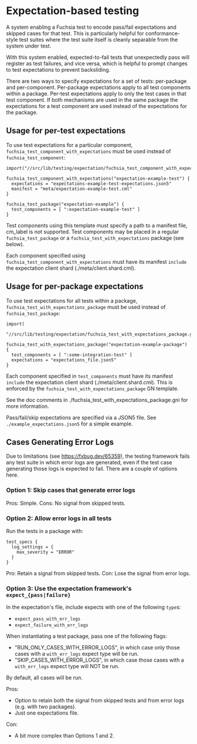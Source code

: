 # Expectation-based testing

A system enabling a Fuchsia test to encode pass/fail expectations and skipped cases for that test.
This is particularly helpful for conformance-style test suites where the test suite itself is
cleanly separable from the system under test.

With this system enabled, expected-to-fail tests that unexpectedly pass will register as test
failures, and vice versa, which is helpful to prompt changes to test expectations to prevent
backsliding.

There are two ways to specify expectations for a set of tests: per-package and per-component.
Per-package expectations apply to all test components within a package. Per-test expectations apply
to only the test cases in that test component. If both mechanisms are used in the same package the
expectations for a test component are used instead of the expectations for the package.

## Usage for per-test expectations

To use test expectations for a particular component, `fuchsia_test_component_with_expectations`
must be used instead of `fuchsia_test_component`:

```gn
import("//src/lib/testing/expectation/fuchsia_test_component_with_expectations.gni")

fuchsia_test_component_with_expectations("expectation-example-test") {
  expectations = "expectations-example-test-expectations.json5"
  manifest = "meta/expectation-example-test.cml"
}

fuchsia_test_package("expectation-example") {
  test_components = [ ":expectation-example-test" ]
}
```

Test components using this template must specify a path to a manifest file, cm_label is not
supported.  Test components may be placed in a regular `fuchsia_test_package` or a
`fuchsia_test_with_expectations` package (see below).

Each component specified using `fuchsia_test_component_with_expectations` must have its manifest
`include` the expectation client shard (./meta/client.shard.cml).


## Usage for per-package expectations

To use test expectations for all tests within a package, `fuchsia_test_with_expectations_package`
must be used instead of `fuchsia_test_package`:

```gn
import(
    "//src/lib/testing/expectation/fuchsia_test_with_expectations_package.gni")

fuchsia_test_with_expectations_package("expectation-example-package") {
  test_components = [ ":some-integration-test" ]
  expectations = "expectations_file.json5"
}
```

Each component specified in `test_components` must have its manifest `include`
the expectation client shard (./meta/client.shard.cml). This is enforced by the
`fuchsia_test_with_expectations_package` GN template.

See the doc comments in ./fuchsia_test_with_expectations_package.gni for more
information.

Pass/fail/skip expectations are specified via a JSON5 file.
See `./example_expectations.json5` for a simple example.

## Cases Generating Error Logs

Due to limitations (see https://fxbug.dev/65359), the testing framework fails
any test suite in which error logs are generated, even if the test case generating
those logs is expected to fail. There are a couple of options here.

### Option 1: Skip cases that generate error logs

Pros: Simple.
Cons: No signal from skipped tests.

### Option 2: Allow error logs in all tests

Run the tests in a package with:

```
test_specs {
  log_settings = {
    max_severity = "ERROR"
  }
}
```

Pro: Retain a signal from skipped tests.
Con: Lose the signal from error logs.

### Option 3: Use the expectation framework's `expect_{pass|failure}`

In the expectation's file, include expects with one of the following `type`s:

* `expect_pass_with_err_logs`
* `expect_failure_with_err_logs`

When instantiating a test package, pass one of the following flags:

* "RUN_ONLY_CASES_WITH_ERROR_LOGS", in which case only those cases with a `with_err_logs`
  expect type will be run.
* "SKIP_CASES_WITH_ERROR_LOGS", in which case those cases with a `with_err_logs` expect
  type will NOT be run.

By default, all cases will be run.

Pros:
* Option to retain both the signal from skipped tests and from error logs (e.g. with
  two packages).
* Just one expectations file.

Con:
* A bit more complex than Options 1 and 2.
